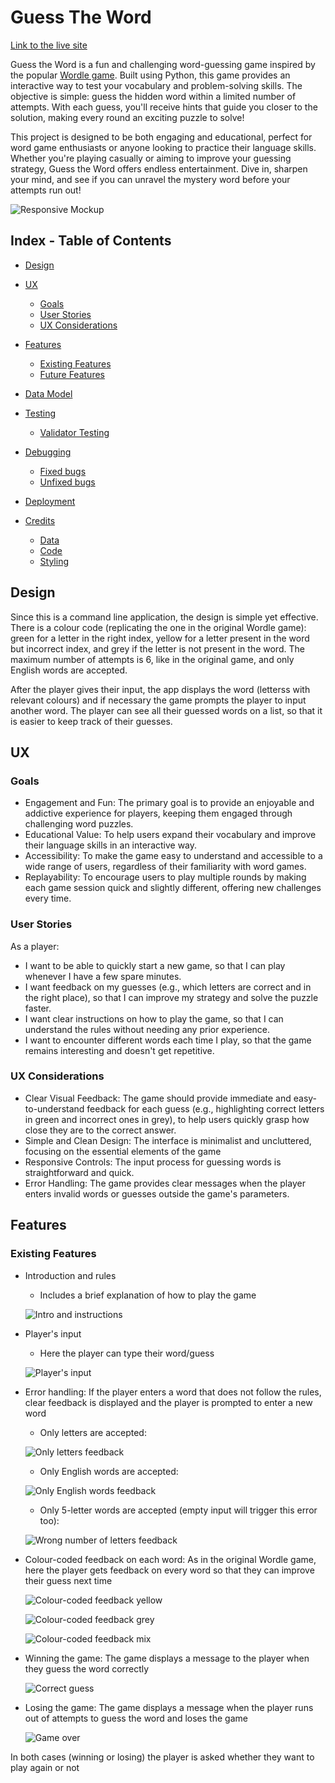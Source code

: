 # Guess The Word

[Link to the live site](https://guess-the-word-game-b6916961b4a4.herokuapp.com/)

Guess the Word is a fun and challenging word-guessing game inspired by the popular [Wordle game](https://www.nytimes.com/games/wordle/index.html). Built using Python, this game provides an interactive way to test your vocabulary and problem-solving skills. The objective is simple: guess the hidden word within a limited number of attempts. With each guess, you'll receive hints that guide you closer to the solution, making every round an exciting puzzle to solve!

This project is designed to be both engaging and educational, perfect for word game enthusiasts or anyone looking to practice their language skills. Whether you're playing casually or aiming to improve your guessing strategy, Guess the Word offers endless entertainment. Dive in, sharpen your mind, and see if you can unravel the mystery word before your attempts run out!

![Responsive Mockup](assets/images/guess_the_word_responsive_mockup.png)

## Index - Table of Contents

- [Design](#design)

- [UX](#ux)
    - [Goals](#goals)
    - [User Stories](#user-stories)
    - [UX Considerations](#ux-considerations)

- [Features](#features)
    - [Existing Features](#existing-features)
    - [Future Features](#possible-future-features)

- [Data Model](#data-model)

- [Testing](#testing)
    - [Validator Testing](#validator-testing)

- [Debugging](#debugging)
    - [Fixed bugs](#fixed-bugs)
    - [Unfixed bugs](#unfixed-bugs)

- [Deployment](#deployment)

- [Credits](#credits)
    - [Data](#data)
    - [Code](#code)
    - [Styling](#styling)


## Design

Since this is a command line application, the design is simple yet effective. There is a colour code (replicating the one in the original Wordle game): green for a letter in the right index, yellow for a letter present in the word but incorrect index, and grey if the letter is not present in the word. 
The maximum number of attempts is 6, like in the original game, and only English words are accepted.

After the player gives their input, the app displays the word (letterss with relevant colours) and if necessary the game prompts the player to input another word. The player can see all their guessed words on a list, so that it is easier to keep track of their guesses.

## UX

### Goals

- Engagement and Fun: The primary goal is to provide an enjoyable and addictive experience for players, keeping them engaged through challenging word puzzles.
- Educational Value: To help users expand their vocabulary and improve their language skills in an interactive way.
- Accessibility: To make the game easy to understand and accessible to a wide range of users, regardless of their familiarity with word games.
- Replayability: To encourage users to play multiple rounds by making each game session quick and slightly different, offering new challenges every time.

### User Stories

As a player:

- I want to be able to quickly start a new game, so that I can play whenever I have a few spare minutes.
- I want feedback on my guesses (e.g., which letters are correct and in the right place), so that I can improve my strategy and solve the puzzle faster.
- I want clear instructions on how to play the game, so that I can understand the rules without needing any prior experience.
- I want to encounter different words each time I play, so that the game remains interesting and doesn't get repetitive.

### UX Considerations

- Clear Visual Feedback: The game should provide immediate and easy-to-understand feedback for each guess (e.g., highlighting correct letters in green and incorrect ones in grey), to help users quickly grasp how close they are to the correct answer.
- Simple and Clean Design: The interface is minimalist and uncluttered, focusing on the essential elements of the game
- Responsive Controls: The input process for guessing words is straightforward and quick.
- Error Handling: The game provides clear messages when the player enters invalid words or guesses outside the game's parameters.

## Features

### Existing Features

- Introduction and rules
    - Includes a brief explanation of how to play the game

    ![Intro and instructions](assets/images/game_instructions.png)

- Player's input
    - Here the player can type their word/guess

    ![Player's input](assets/images/players_input.png)

- Error handling:
    If the player enters a word that does not follow the rules, clear feedback is displayed and the player is prompted to enter a new word

    - Only letters are accepted:

    ![Only letters feedback](assets/images/only_letters_feedback.png)

    - Only English words are accepted:

    ![Only English words feedback](assets/images/english_words_feedback.png)

    - Only 5-letter words are accepted (empty input will trigger this error too):

    ![Wrong number of letters feedback](assets/images/wrong_number_letters.png)

- Colour-coded feedback on each word:
    As in the original Wordle game, here the player gets feedback on every word so that they can improve their guess next time

    ![Colour-coded feedback yellow](assets/images/colour_feedback1.png)

    ![Colour-coded feedback grey](assets/images/colour_feedback2.png)

    ![Colour-coded feedback mix](assets/images/colour_feedback3.png)

- Winning the game:
    The game displays a message to the player when they guess the word correctly

    ![Correct guess](assets/images/correct_guess.png)

- Losing the game:
    The game displays a message when the player runs out of attempts to guess the word and loses the game

    ![Game over](assets/images/incorrect_guess.png)

In both cases (winning or losing) the player is asked whether they want to play again or not

